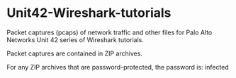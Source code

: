 # Unit42-Wireshark-tutorials

Packet captures (pcaps) of network traffic and other files for Palo Alto Networks Unit 42 series of Wireshark tutorials.

Packet captures are contained in ZIP archives.

For any ZIP archives that are password-protected, the password is: infected
